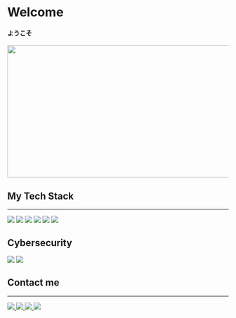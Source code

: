 
<h1 dir="auto"><a id="user-content-octocat-welcome" class="anchor" aria-hidden="true" <svg class="octicon octicon-link" viewBox="0 0 16 16" version="1.1" width="16" height="16" aria-hidden="true"></svg></a>Welcome</h1><h4>ようこそ</h4>

<div align="center">
  <img src="https://github.com/Palad1nchik/Palad1nchik/assets/91027841/5314f542-8197-46e1-bdf0-2701e9378cb1" width="600" height="300"/>
</div>



<h2 dir="auto"><a id="user-content-octocat-welcome" class="anchor" aria-hidden="true" <svg class="octicon octicon-link" viewBox="0 0 10 10" version="1.1" width="10" height="10" aria-hidden="true"></svg></a>My Tech Stack</h2>


<hr>

<img src="https://img.shields.io/badge/C++-black?style=for-the-badge&logo=cplusplus&logoColor=purple"> <img src="https://img.shields.io/badge/Python-black?style=for-the-badge&logo=python&logoColor=blue"> <img src="https://img.shields.io/badge/js-black?style=for-the-badge&logo=javascript&logoColor=yellow"> <img src="https://img.shields.io/badge/html-black?style=for-the-badge&logo=html5&logoColor=orange"> <img src="https://img.shields.io/badge/css-black?style=for-the-badge&logo=css3&logoColor=blue"> <img src="https://img.shields.io/badge/C-black?style=for-the-badge&logo=c&logoColor=white"> 

<h2 dir="auto"><a id="user-content-octocat-welcome" class="anchor" aria-hidden="true" <svg class="octicon octicon-link" viewBox="0 0 10 10" version="1.1" width="10" height="10" aria-hidden="true"></svg></a>Cybersecurity</h2>
<img src="https://img.shields.io/badge/reverse eng-black?style=for-the-badge&logo=securityscorecard&logoColor=white"> <img src="https://img.shields.io/badge/cisco-black?style=for-the-badge&logo=cisco&logoColor=white"> 

 <h2 dir="auto"><a id="user-content-octocat-welcome" class="anchor" aria-hidden="true" <svg class="octicon octicon-link" viewBox="0 0 10 10" version="1.1" width="10" height="10" aria-hidden="true"></svg></a>Contact me</h2>
  <hr>
  <a href="https://t.me/Palad1nchik" rel="nofollow">
    <img src="https://img.shields.io/badge/telegram-black?style=for-the-badge&logo=telegram&logoColor=blue">
      <a href="https://www.instagram.com/palad1nchik/" rel="nofollow">
    <img src="https://img.shields.io/badge/instagram-black?style=for-the-badge&logo=instagram&logoColor=pink">
          <a href="mailto:arsenhgh@gmail.com" rel="nofollow">
    <img src="https://img.shields.io/badge/gmail-black?style=for-the-badge&logo=gmail&logoColor=red">
              <a href="mailto:ars01xx@mail.ru" rel="nofollow">
    <img src="https://img.shields.io/badge/mail-black?style=for-the-badge&logo=maildotru&logoColor=ADD8E6">
                
  

